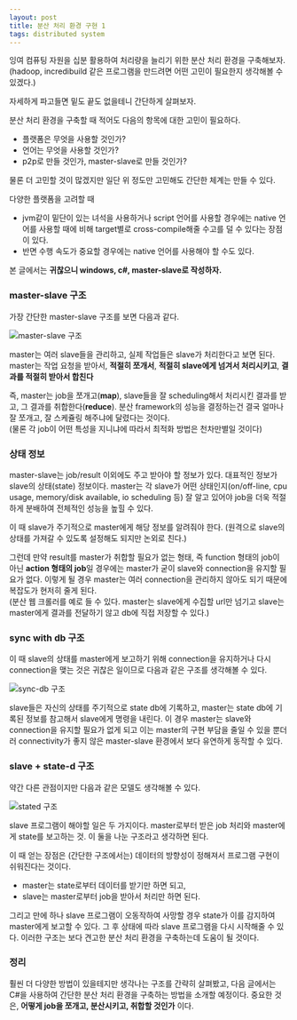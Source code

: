 ```yaml
---
layout: post
title: 분산 처리 환경 구현 1
tags: distributed system
---
```


잉여 컴퓨팅 자원을 십분 활용하여 처리량을 늘리기 위한 분산 처리 환경을 구축해보자.  
(hadoop, incredibuild 같은 프로그램을 만드려면 어떤 고민이 필요한지 생각해볼 수 있겠다.)

자세하게 파고들면 밑도 끝도 없을테니 간단하게 살펴보자.

분산 처리 환경을 구축할 때 적어도 다음의 항목에 대한 고민이 필요하다.

* 플랫폼은 무엇을 사용할 것인가?
* 언어는 무엇을 사용할 것인가?
* p2p로 만들 것인가, master-slave로 만들 것인가?


물론 더 고민할 것이 많겠지만 일단 위 정도만 고민해도 간단한 체계는 만들 수 있다.

다양한 플랫폼을 고려할 때

* jvm같이 밑단이 있는 녀석을 사용하거나 script 언어를 사용할 경우에는 native 언어를 사용할 때에 비해 target별로 cross-compile해줄 수고를 덜 수 있다는 장점이 있다.
* 반면 수행 속도가 중요할 경우에는 native 언어를 사용해야 할 수도 있다.

본 글에서는 **귀찮으니 windows, c#, master-slave로 작성하자.**

### master-slave 구조 ###

가장 간단한 master-slave 구조를 보면 다음과 같다.

![master-slave 구조]({{site.url}}/images/mdf_basic.png)

master는 여러 slave들을 관리하고, 실제 작업들은 slave가 처리한다고 보면 된다.
master는 작업 요청을 받아서, **적절히 쪼개서**, **적절히 slave에게 넘겨서 처리시키고**, **결과를 적절히 받아서 합친다**

즉, master는 job을 쪼개고(**map**), slave들을 잘 scheduling해서 처리시킨 결과를 받고, 그 결과를 취합한다(**reduce**). 분산 framework의 성능을 결정하는건 결국 얼마나 잘 쪼개고, 잘 스케쥴링 해주냐에 달렸다는 것이다.  
(물론 각 job이 어떤 특성을 지니냐에 따라서 최적화 방법은 천차만별일 것이다)

### 상태 정보 ###

master-slave는 job/result 이외에도 주고 받아야 할 정보가 있다. 대표적인 정보가 slave의 상태(state) 정보이다. master는 각 slave가 어떤 상태인지(on/off-line, cpu usage, memory/disk available, io scheduling 등) 잘 알고 있어야 job을 더욱 적절하게 분배하여 전체적인 성능을 높힐 수 있다.

이 때 slave가 주기적으로 master에게 해당 정보를 알려줘야 한다. (원격으로 slave의 상태를 가져갈 수 있도록 설정해도 되지만 논외로 친다.)

그런데 만약 result를 master가 취합할 필요가 없는 형태, 즉 function 형태의 job이 아닌 **action 형태의 job**일 경우에는 master가 굳이 slave와 connection을 유지할 필요가 없다. 이렇게 될 경우 master는 여러 connection을 관리하지 않아도 되기 때문에 복잡도가 현저히 줄게 된다.  
(분산 웹 크롤러를 예로 들 수 있다. master는 slave에게 수집할 url만 넘기고 slave는 master에게 결과를 전달하기 않고 db에 직접 저장할 수 있다.)

### sync with db 구조 ###

이 때 slave의 상태를 master에게 보고하기 위해 connection을 유지하거나 다시 connection을 맺는 것은 귀찮은 일이므로 다음과 같은 구조를 생각해볼 수 있다.

![sync-db 구조]({{site.url}}/images/mdf_sync_db.png)

slave들은 자신의 상태를 주기적으로 state db에 기록하고, master는 state db에 기록된 정보를 참고해서 slave에게 명령을 내린다. 이 경우 master는 slave와 connection을 유지할 필요가 없게 되고 이는 master의 구현 부담을 줄일 수 있을 뿐더러 connectivity가 좋지 않은 master-slave 환경에서 보다 유연하게 동작할 수 있다.

### slave + state-d 구조 ###

약간 다른 관점이지만 다음과 같은 모델도 생각해볼 수 있다.

![stated 구조]({{site.url}}/images/mdf_stated.png)

slave 프로그램이 해야할 일은 두 가지이다. master로부터 받은 job 처리와 master에게 state를 보고하는 것. 이 둘을 나눈 구조라고 생각하면 된다.

이 때 얻는 장점은 (간단한 구조에서는) 데이터의 방향성이 정해져서 프로그램 구현이 쉬워진다는 것이다.

* master는 state로부터 데이터를 받기만 하면 되고,
* slave는 master로부터 job을 받아서 처리만 하면 된다.

그리고 만에 하나 slave 프로그램이 오동작하여 사망할 경우 state가 이를 감지하여 master에게 보고할 수 있다. 그 후 상태에 따라 slave 프로그램을 다시 시작해줄 수 있다.
이러한 구조는 보다 견고한 분산 처리 환경을 구축하는데 도움이 될 것이다.

### 정리 ###

훨씬 더 다양한 방법이 있을테지만 생각나는 구조를 간략히 살펴봤고, 다음 글에서는 C#을 사용하여 간단한 분산 처리 환경을 구축하는 방법을 소개할 예정이다. 중요한 것은, **어떻게 job을 쪼개고, 분산시키고, 취합할 것인가** 이다.
